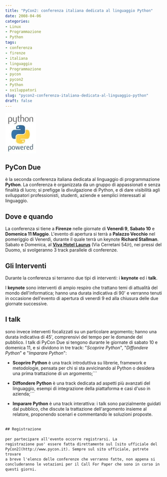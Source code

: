 ```yaml
---
title: "PyCon2: conferenza italiana dedicata al linguaggio Python"
date: 2008-04-06
categories: 
- Linux
- Programmazione
- Python
tags: 
- conferenza
- firenze
- italiana
- linguaggio
- Programmazione
- pycon
- pycon2
- Python
- sviluppatori
slug: "pycon2-conferenza-italiana-dedicata-al-linguaggio-python"
draft: false
---
```


[![Python](python-powered-h-140x182.thumbnail.jpg)]()

## PyCon Due

è la seconda conferenza italiana dedicata al linguaggio di
programmazione **Python**. La conferenza è organizzata da un gruppo di
appassionati e senza finalità di lucro; si prefigge la divulgazione di
Python, e di dare visibilità agli sviluppatori professionisti, studenti,
aziende e semplici interessati al linguaggio.

## Dove e quando

La conferenza si tiene a **Firenze** nelle giornate
di **Venerdì 9**, **Sabato 10** e **Domenica 11 Maggio**. L'evento di
apertura si terrà a **Palazzo Vecchio** nel pomeriggio di Venerdì,
durante il quale terrà un keynote **Richard Stallman**. Sabato e
Domenica, al [**Viva Hotel
Laurus**](http://www.florence-hotels-laurus.com/) (Via Cerretani 54/r),
nei pressi del Duomo, si svolgeranno 3 track parallele di conferenze.

## Gli Interventi

Durante la conferenza si terranno due tipi di interventi: i **keynote** ed i **talk**.

I **keynote** sono interventi di ampio respiro che trattano temi di
attualità del mondo dell'informatica; hanno una durata indicativa di 90'
e verranno tenuti in occasione dell'evento di apertura di venerdì 9 ed
alla chiusura delle due giornate successive.

## I talk 

sono invece interventi focalizzati su un particolare
argomento; hanno una durata indicativa di 45', comprensivi del tempo per
le domande del pubblico. I talk di PyCon Due si tengono durante le
giornate di sabato 10 e domenica 11, e si dividono in tre track:
"*Scoprire Python*", "*Diffondere Python*" e "*Imparare Python*":

- **Scoprire Python** è una track introduttiva su librerie, framework
e metodologie, pensata per chi si sta avvicinando al Python o
desidera una prima trattazione di un argomento;```

- **Diffondere Python** è una track dedicata ad aspetti più avanzati
del linguaggio, esempi di integrazione della piattaforma e casi
d'uso in azienda;```

- **Imparare Python** è una track interattiva: i talk sono
parzialmente guidati dal pubblico, che discute la trattazione
dell'argomento insieme al relatore, proponendo scenari e commentando
le soluzioni proposte.
```

## Registrazione

per partecipare all'evento occorre registrarsi. La
registrazione puo' essere fatta direttamente sul [sito ufficiale del PyCon2](http://www.pycon.it). Sempre sul sito ufficiale, potrete trovare
a breve l'elenco delle conferenze che verranno fatte, non appena si
concluderanno le votazioni per il Call For Paper che sono in corso in
questi giorni.

